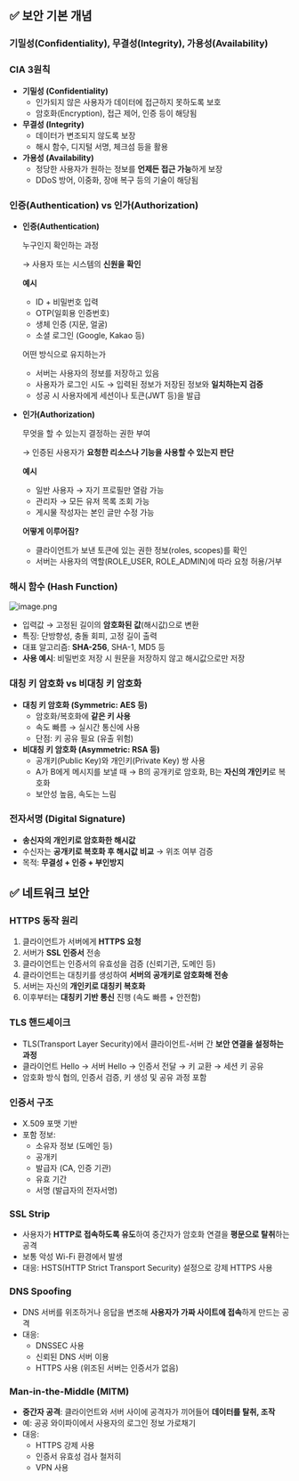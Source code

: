 ## **✅ 보안 기본 개념**

### **기밀성(Confidentiality), 무결성(Integrity), 가용성(Availability)**

### **CIA 3원칙**

- **기밀성 (Confidentiality)**
    - 인가되지 않은 사용자가 데이터에 접근하지 못하도록 보호
    - 암호화(Encryption), 접근 제어, 인증 등이 해당됨
- **무결성 (Integrity)**
    - 데이터가 변조되지 않도록 보장
    - 해시 함수, 디지털 서명, 체크섬 등을 활용
- **가용성 (Availability)**
    - 정당한 사용자가 원하는 정보를 **언제든 접근 가능**하게 보장
    - DDoS 방어, 이중화, 장애 복구 등의 기술이 해당됨

### **인증(Authentication) vs 인가(Authorization)**

- **인증(Authentication)**
    
    누구인지 확인하는 과정
    
    → 사용자 또는 시스템의 **신원을 확인**
    
    **예시**
    
    - ID + 비밀번호 입력
    - OTP(일회용 인증번호)
    - 생체 인증 (지문, 얼굴)
    - 소셜 로그인 (Google, Kakao 등)
    
    어떤 방식으로 유지하는가
    
    - 서버는 사용자의 정보를 저장하고 있음
    - 사용자가 로그인 시도 → 입력된 정보가 저장된 정보와 **일치하는지 검증**
    - 성공 시 사용자에게 세션이나 토큰(JWT 등)을 발급
    
- **인가(Authorization)**
    
    무엇을 할 수 있는지 결정하는 권한 부여
    
    → 인증된 사용자가 **요청한 리소스나 기능을 사용할 수 있는지 판단**
    
    **예시**
    
    - 일반 사용자 → 자기 프로필만 열람 가능
    - 관리자 → 모든 유저 목록 조회 가능
    - 게시물 작성자는 본인 글만 수정 가능
    
    **어떻게 이루어짐?**
    
    - 클라이언트가 보낸 토큰에 있는 권한 정보(roles, scopes)를 확인
    - 서버는 사용자의 역할(ROLE_USER, ROLE_ADMIN)에 따라 요청 허용/거부

### **해시 함수 (Hash Function)**

![image.png](attachment:68a60d0c-780a-408d-a609-b6b62a33513f:image.png)

- 입력값 → 고정된 길이의 **암호화된 값**(해시값)으로 변환
- 특징: 단방향성, 충돌 회피, 고정 길이 출력
- 대표 알고리즘: **SHA-256**, SHA-1, MD5 등
- **사용 예시**: 비밀번호 저장 시 원문을 저장하지 않고 해시값으로만 저장

### **대칭 키 암호화 vs 비대칭 키 암호화**

- **대칭 키 암호화 (Symmetric: AES 등)**
    - 암호화/복호화에 **같은 키 사용**
    - 속도 빠름 → 실시간 통신에 사용
    - 단점: 키 공유 필요 (유출 위험)
- **비대칭 키 암호화 (Asymmetric: RSA 등)**
    - 공개키(Public Key)와 개인키(Private Key) 쌍 사용
    - A가 B에게 메시지를 보낼 때 → B의 공개키로 암호화, B는 **자신의 개인키**로 복호화
    - 보안성 높음, 속도는 느림

### **전자서명 (Digital Signature)**

- **송신자의 개인키로 암호화한 해시값**
- 수신자는 **공개키로 복호화 후 해시값 비교** → 위조 여부 검증
- 목적: **무결성 + 인증 + 부인방지**

## **✅ 네트워크 보안**

### **HTTPS 동작 원리**

1. 클라이언트가 서버에게 **HTTPS 요청**
2. 서버가 **SSL 인증서** 전송
3. 클라이언트는 인증서의 유효성을 검증 (신뢰기관, 도메인 등)
4. 클라이언트는 대칭키를 생성하여 **서버의 공개키로 암호화해 전송**
5. 서버는 자신의 **개인키로 대칭키 복호화**
6. 이후부터는 **대칭키 기반 통신** 진행 (속도 빠름 + 안전함)

### **TLS 핸드셰이크**

- TLS(Transport Layer Security)에서 클라이언트-서버 간 **보안 연결을 설정하는 과정**
- 클라이언트 Hello → 서버 Hello → 인증서 전달 → 키 교환 → 세션 키 공유
- 암호화 방식 협의, 인증서 검증, 키 생성 및 공유 과정 포함

### **인증서 구조**

- X.509 포맷 기반
- 포함 정보:
    - 소유자 정보 (도메인 등)
    - 공개키
    - 발급자 (CA, 인증 기관)
    - 유효 기간
    - 서명 (발급자의 전자서명)

### **SSL Strip**

- 사용자가 **HTTP로 접속하도록 유도**하여 중간자가 암호화 연결을 **평문으로 탈취**하는 공격
- 보통 악성 Wi-Fi 환경에서 발생
- 대응: HSTS(HTTP Strict Transport Security) 설정으로 강제 HTTPS 사용

### **DNS Spoofing**

- DNS 서버를 위조하거나 응답을 변조해 **사용자가 가짜 사이트에 접속**하게 만드는 공격
- 대응:
    - DNSSEC 사용
    - 신뢰된 DNS 서버 이용
    - HTTPS 사용 (위조된 서버는 인증서가 없음)

### **Man-in-the-Middle (MITM)**

- **중간자 공격**: 클라이언트와 서버 사이에 공격자가 끼어들어 **데이터를 탈취, 조작**
- 예: 공공 와이파이에서 사용자의 로그인 정보 가로채기
- 대응:
    - HTTPS 강제 사용
    - 인증서 유효성 검사 철저히
    - VPN 사용